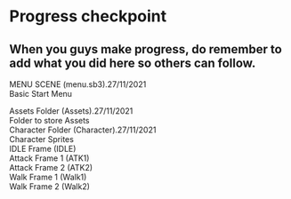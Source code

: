 # Progress checkpoint

## When you guys make progress, do remember to add what you did here so others can follow.

MENU SCENE (menu.sb3).27/11/2021  
	Basic Start Menu  

Assets Folder (Assets).27/11/2021  
	Folder to store Assets  
	Character Folder (Character).27/11/2021  
		Character Sprites  
			IDLE Frame (IDLE)  
			Attack Frame 1 (ATK1)  
			Attack Frame 2 (ATK2)  
			Walk Frame 1 (Walk1)  
			Walk Frame 2 (Walk2)
